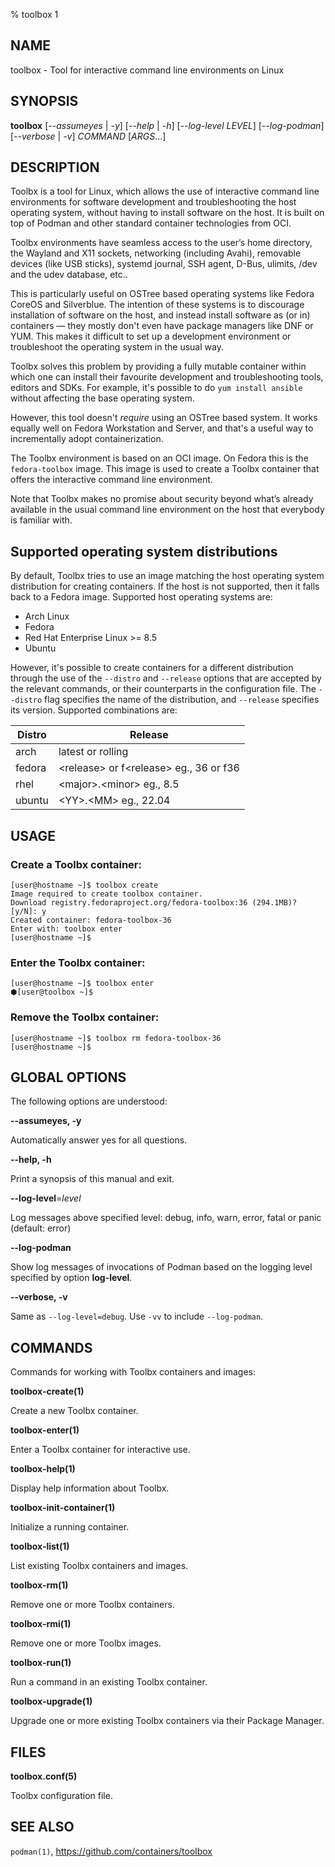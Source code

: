 % toolbox 1

## NAME
toolbox - Tool for interactive command line environments on Linux

## SYNOPSIS
**toolbox** [*--assumeyes* | *-y*]
        [*--help* | *-h*]
        [*--log-level LEVEL*]
        [*--log-podman*]
        [*--verbose* | *-v*]
        *COMMAND* [*ARGS*...]

## DESCRIPTION

Toolbx is a tool for Linux, which allows the use of interactive command line
environments for software development and troubleshooting the host operating
system, without having to install software on the host. It is built on top of
Podman and other standard container technologies from OCI.

Toolbx environments have seamless access to the user’s home directory, the
Wayland and X11 sockets, networking (including Avahi), removable devices (like
USB sticks), systemd journal, SSH agent, D-Bus, ulimits, /dev and the udev
database, etc..

This is particularly useful on OSTree based operating systems like Fedora
CoreOS and Silverblue. The intention of these systems is to discourage
installation of software on the host, and instead install software as (or in)
containers — they mostly don't even have package managers like DNF or YUM.
This makes it difficult to set up a development environment or troubleshoot
the operating system in the usual way.

Toolbx solves this problem by providing a fully mutable container within
which one can install their favourite development and troubleshooting tools,
editors and SDKs. For example, it's possible to do `yum install ansible`
without affecting the base operating system.

However, this tool doesn't *require* using an OSTree based system. It works
equally well on Fedora Workstation and Server, and that's a useful way to
incrementally adopt containerization.

The Toolbx environment is based on an OCI image. On Fedora this is the
`fedora-toolbox` image. This image is used to create a Toolbx container that
offers the interactive command line environment.

Note that Toolbx makes no promise about security beyond what’s already
available in the usual command line environment on the host that everybody is
familiar with.

## Supported operating system distributions

By default, Toolbx tries to use an image matching the host operating system
distribution for creating containers. If the host is not supported, then it
falls back to a Fedora image. Supported host operating systems are:

* Arch Linux
* Fedora
* Red Hat Enterprise Linux >= 8.5
* Ubuntu

However, it's possible to create containers for a different distribution
through the use of the `--distro` and `--release` options that are accepted by
the relevant commands, or their counterparts in the configuration file. The
`--distro` flag specifies the name of the distribution, and `--release`
specifies its version. Supported combinations are:

Distro |Release
-------|----------
arch   |latest or rolling
fedora |\<release\> or f\<release\> eg., 36 or f36
rhel   |\<major\>.\<minor\> eg., 8.5
ubuntu |\<YY\>.\<MM\> eg., 22.04

## USAGE

### Create a Toolbx container:

```
[user@hostname ~]$ toolbox create
Image required to create toolbox container.
Download registry.fedoraproject.org/fedora-toolbox:36 (294.1MB)? [y/N]: y
Created container: fedora-toolbox-36
Enter with: toolbox enter
[user@hostname ~]$
```

### Enter the Toolbx container:

```
[user@hostname ~]$ toolbox enter
⬢[user@toolbox ~]$
```

### Remove the Toolbx container:

```
[user@hostname ~]$ toolbox rm fedora-toolbox-36
[user@hostname ~]$
```

## GLOBAL OPTIONS ##

The following options are understood:

**--assumeyes, -y**

Automatically answer yes for all questions.

**--help, -h**

Print a synopsis of this manual and exit.

**--log-level**=*level*

Log messages above specified level: debug, info, warn, error, fatal or panic
(default: error)

**--log-podman**

Show log messages of invocations of Podman based on the logging level specified
by option **log-level**.

**--verbose, -v**

Same as `--log-level=debug`. Use `-vv` to include `--log-podman`.

## COMMANDS

Commands for working with Toolbx containers and images:

**toolbox-create(1)**

Create a new Toolbx container.

**toolbox-enter(1)**

Enter a Toolbx container for interactive use.

**toolbox-help(1)**

Display help information about Toolbx.

**toolbox-init-container(1)**

Initialize a running container.

**toolbox-list(1)**

List existing Toolbx containers and images.

**toolbox-rm(1)**

Remove one or more Toolbx containers.

**toolbox-rmi(1)**

Remove one or more Toolbx images.

**toolbox-run(1)**

Run a command in an existing Toolbx container.

**toolbox-upgrade(1)**

Upgrade one or more existing Toolbx containers via their Package Manager.

## FILES ##

**toolbox.conf(5)**

Toolbx configuration file.

## SEE ALSO

`podman(1)`, https://github.com/containers/toolbox
